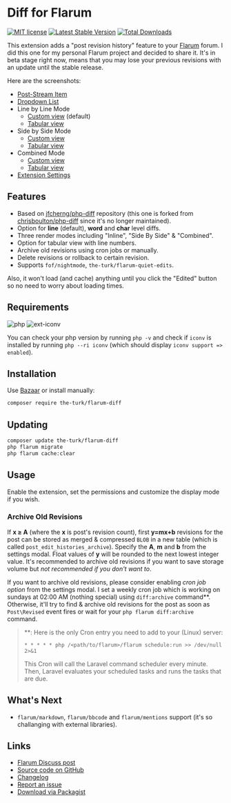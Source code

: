 # Diff for Flarum

[![MIT license](https://img.shields.io/badge/license-MIT-blue.svg)](https://github.com/the-turk/flarum-diff/blob/master/LICENSE) [![Latest Stable Version](https://img.shields.io/packagist/v/the-turk/flarum-diff.svg)](https://packagist.org/packages/the-turk/flarum-diff) [![Total Downloads](https://img.shields.io/packagist/dt/the-turk/flarum-diff.svg)](https://packagist.org/packages/the-turk/flarum-diff)

This extension adds a "post revision history" feature to your [Flarum](https://github.com/flarum) forum. I did this one for my personal Flarum project and decided to share it. It's in beta stage right now, means that you may lose your previous revisions with an update until the stable release.

Here are the screenshots:

- [Post-Stream Item](https://i.ibb.co/4m21pnM/post-Stream-Item.png)
- [Dropdown List](https://i.ibb.co/PTTcWCw/dropdown-List.png)
- Line by Line Mode
  - [Custom view](https://i.ibb.co/3RZWbsG/custom-Line-By-Line.png) (default)
  - [Tabular view](https://i.ibb.co/XtDT9Pp/tabular-Line-By-Line.png)
- Side by Side Mode
  - [Custom view](https://i.ibb.co/LP0x3vf/custom-Side-By-Side.png)
  - [Tabular view](https://i.ibb.co/d04NBS3/tabular-Side-By-Side.png)
- Combined Mode
  - [Custom view](https://i.ibb.co/FYhSjLj/Combined-Custom.png)
  - [Tabular view](https://i.ibb.co/df6JP6q/Combined-Tabular.png)
- [Extension Settings](https://i.ibb.co/YPBbhYT/extension-Settings.png)

## Features

- Based on [jfcherng/php-diff](https://github.com/jfcherng/php-diff) repository (this one is forked from [chrisboulton/php-diff](https://github.com/chrisboulton/php-diff) since it's no longer maintained).
- Option for **line** (default), **word** and **char** level diffs.
- Three render modes including "Inline", "Side By Side" & "Combined".
- Option for tabular view with line numbers.
- Archive old revisions using cron jobs or manually.
- Delete revisions or rollback to certain revision.
- Supports `fof/nightmode`, `the-turk/flarum-quiet-edits`.

Also, it won't load (and cache) anything until you click the "Edited" button so no need to worry about loading times.

## Requirements

![php](https://img.shields.io/badge/php-%5E7.1.3-blue?style=flat-square) ![ext-iconv](https://img.shields.io/badge/ext-iconv-brightgreen?style=flat-square)

You can check your php version by running `php -v` and check if `iconv` is installed by running `php --ri iconv` (which should display `iconv support => enabled`).

## Installation

Use [Bazaar](https://discuss.flarum.org/d/5151) or install manually:

```bash
composer require the-turk/flarum-diff
```

## Updating

```bash
composer update the-turk/flarum-diff
php flarum migrate
php flarum cache:clear
```

## Usage

Enable the extension, set the permissions and customize the display mode if you wish.

### Archive Old Revisions

If **x ≥ A** (where the **x** is post's revision count), first **y=mx+b** revisions for the post can be stored as merged & compressed `BLOB` in a new table (which is called `post_edit_histories_archive`). Specify the **A**, **m** and **b** from the settings modal. Float values of **y** will be rounded to the next lowest integer value. It's recommended to archive old revisions if you want to save storage volume but _not recommended if you don't want to_.

If you want to archive old revisions, please consider enabling _cron job option_ from the settings modal. I set a weekly cron job which is working on sundays at 02:00 AM (nothing special) using `diff:archive` command**. Otherwise, it'll try to find & archive old revisions for the post as soon as `Post\Revised` event fires or wait for your `php flarum diff:archive` command.

> **: Here is the only Cron entry you need to add to your (Linux) server:
> 
> `* * * * * php /<path/to/flarum>/flarum schedule:run >> /dev/null 2>&1`
> 
> This Cron will call the Laravel command scheduler every minute. Then, Laravel evaluates your scheduled tasks and runs the tasks that are due.

## What's Next

- `flarum/markdown`, `flarum/bbcode` and `flarum/mentions` support (it's so challanging with external libraries).

## Links

- [Flarum Discuss post](https://discuss.flarum.org/d/22779-diff-for-flarum)
- [Source code on GitHub](https://github.com/the-turk/flarum-diff)
- [Changelog](https://github.com/the-turk/flarum-diff/blob/master/CHANGELOG.md)
- [Report an issue](https://github.com/the-turk/flarum-diff/issues)
- [Download via Packagist](https://packagist.org/packages/the-turk/flarum-diff)
